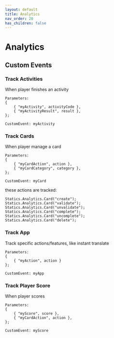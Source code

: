 ```yaml
---
layout: default
title: Analytics
nav_order: 20
has_children: false
---
```


# Analytics

## Custom Events

### Track Activities
When player finishes an activity
```
Parameters:
{
    { "myActivity", activityCode },
    { "myActivityResult", result },
};

CustomEvent: myActivity
```

### Track Cards
When player manage a card
```
Parameters:
{
    { "myCardAction", action },
    { "myCardCategory", category },
};

CustomEvent: myCard
```

these actions are tracked:
```
Statics.Analytics.Card("create");
Statics.Analytics.Card("validate");
Statics.Analytics.Card("unvalidate");
Statics.Analytics.Card("complete");
Statics.Analytics.Card("uncomplete");
Statics.Analytics.Card("delete");
```

### Track App
Track specific actions/features, like instant translate
```
Parameters:
{
    { "myAction", action }
};

CustomEvent: myApp
```

### Track Player Score
When player scores
```
Parameters:
{
    { "myScore", score },
    { "myCardAction", action },
};

CustomEvent: myScore
```
